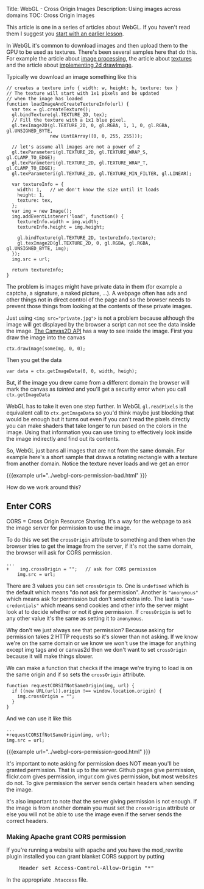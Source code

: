 Title: WebGL - Cross Origin Images
Description: Using images across domains
TOC: Cross Origin Images


This article is one in a series of articles about WebGL. If you haven't read
them I suggest you [start with an earlier lesson](webgl-fundamentals.html).

In WebGL it's common to download images and then upload them to the GPU to be
used as textures. There's been several samples here that do this. For
example the article about [image processing](webgl-image-processing.html), the
article about [textures](webgl-3d-textures.html) and the article about
[implementing 2d drawImage](webgl-2d-drawimage.html).

Typically we download an image something like this

    // creates a texture info { width: w, height: h, texture: tex }
    // The texture will start with 1x1 pixels and be updated
    // when the image has loaded
    function loadImageAndCreateTextureInfo(url) {
      var tex = gl.createTexture();
      gl.bindTexture(gl.TEXTURE_2D, tex);
      // Fill the texture with a 1x1 blue pixel.
      gl.texImage2D(gl.TEXTURE_2D, 0, gl.RGBA, 1, 1, 0, gl.RGBA, gl.UNSIGNED_BYTE,
                    new Uint8Array([0, 0, 255, 255]));

      // let's assume all images are not a power of 2
      gl.texParameteri(gl.TEXTURE_2D, gl.TEXTURE_WRAP_S, gl.CLAMP_TO_EDGE);
      gl.texParameteri(gl.TEXTURE_2D, gl.TEXTURE_WRAP_T, gl.CLAMP_TO_EDGE);
      gl.texParameteri(gl.TEXTURE_2D, gl.TEXTURE_MIN_FILTER, gl.LINEAR);

      var textureInfo = {
        width: 1,   // we don't know the size until it loads
        height: 1,
        texture: tex,
      };
      var img = new Image();
      img.addEventListener('load', function() {
        textureInfo.width = img.width;
        textureInfo.height = img.height;

        gl.bindTexture(gl.TEXTURE_2D, textureInfo.texture);
        gl.texImage2D(gl.TEXTURE_2D, 0, gl.RGBA, gl.RGBA, gl.UNSIGNED_BYTE, img);
      });
      img.src = url;

      return textureInfo;
    }

The problem is images might have private data in them (for example a captcha, a signature, a naked picture, ...).
A webpage often has ads and other things not in direct control of the page and so the browser needs to prevent
those things from looking at the contents of these private images.

Just using `<img src="private.jpg">` is not a problem because although the image will get displayed by
the browser a script can not see the data inside the image. [The Canvas2D API](https://developer.mozilla.org/en-US/docs/Web/API/CanvasRenderingContext2D)
has a way to see inside the image. First you draw the image into the canvas

    ctx.drawImage(someImg, 0, 0);

Then you get the data

    var data = ctx.getImageData(0, 0, width, heigh);

But, if the image you drew came from a different domain the browser will mark the canvas as *tainted* and
you'll get a security error when you call `ctx.getImageData`

WebGL has to take it even one step further. In WebGL `gl.readPixels` is the equivalent call to `ctx.getImageData`
so you'd think maybe just blocking that would be enough but it turns out even if you can't read the pixels
directly you can make shaders that take longer to run based on the colors in the image. Using that information
you can use timing to effectively look inside the image indirectly and find out its contents.

So, WebGL just bans all images that are not from the same domain. For example here's a short sample
that draws a rotating rectangle with a texture from another domain.
Notice the texture never loads and we get an error

{{{example url="../webgl-cors-permission-bad.html" }}}

How do we work around this?

## Enter CORS

CORS = Cross Origin Resource Sharing. It's a way for the webpage to ask the image server for permission
to use the image.

To do this we set the `crossOrigin` attribute to something and then when the browser tries to get the
image from the server, if it's not the same domain, the browser will ask for CORS permission.


    ...
    +    img.crossOrigin = "";   // ask for CORS permission
        img.src = url;

There are 3 values you can set `crossOrigin` to. One is `undefined` which is the default which means
"do not ask for permission". Another is `"anonymous"` which means ask for permission but don't send extra info.
The last is `"use-credentials"` which means send cookies and other info the server might look at to decide
whether or not it give permission. If `crossOrigin` is set to any other value it's the same as setting
it to `anonymous`.

Why don't we just always see that permission? Because asking for permission takes 2 HTTP requests so it's
slower than not asking. If we know we're on the same domain or we know we won't use the image for anything
except img tags and or canvas2d then we don't want to set `crossOrigin` because it
will make things slower.

We can make a function that checks if the image we're trying to load is on the same origin and if
so sets the `crossOrigin` attribute.

    function requestCORSIfNotSameOrigin(img, url) {
      if ((new URL(url)).origin !== window.location.origin) {
        img.crossOrigin = "";
      }
    }

And we can use it like this

    ...
    +requestCORSIfNotSameOrigin(img, url);
    img.src = url;


{{{example url="../webgl-cors-permission-good.html" }}}

It's important to note asking for permission does NOT mean you'll be granted permission.
That is up to the server. Github pages give permission, flickr.com gives permission,
imgur.com gives permission, but most websites do not. To give permission the server
sends certain headers when sending the image.

It's also important to note that the server giving permission is not enough. If the
image is from another domain you must set the `crossOrigin` attribute or else you
will not be able to use the image even if the server sends the correct headers.

<div class="webgl_bottombar">
<h3>Making Apache grant CORS permission</h3>
<p>If you're running a website with apache and you have the mod_rewrite plugin installed
you can grant blanket CORS support by putting</p>
<pre class="prettyprint">
    Header set Access-Control-Allow-Origin "*"
</pre>
<p>
In the appropriate <code>.htaccess</code> file.
</p>
</div>


